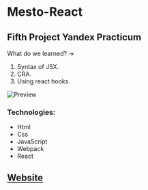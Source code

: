 # Mesto-React
## Fifth Project Yandex Practicum
What do we learned? &rarr;
1. Syntax of JSX.
2. CRA.
3. Using react hooks.

![Preview](https://user-images.githubusercontent.com/99011044/204518012-a83ac570-32af-43e3-8bbd-8be04c3b898b.png)
### Technologies:
* Html
* Css
* JavaScript
* Webpack
* React

## [Website](https://msiameg.github.io/mesto)